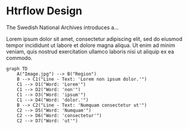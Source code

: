 # Htrflow Design

The Swedish National Archives introduces a...

Lorem ipsum dolor sit amet, consectetur adipiscing elit, sed do eiusmod tempor incididunt ut labore et dolore magna aliqua. Ut enim ad minim veniam, quis nostrud exercitation ullamco laboris nisi ut aliquip ex ea commodo.

```mermaid
graph TD
    A("Image.jpg") --> B("Region")
    B --> C1("Line - Text: 'Lorem non ipsum dolor.'")
    C1 --> D1("Word: 'Lorem'")
    C1 --> D2("Word: 'non'")
    C1 --> D3("Word: 'ipsum'")
    C1 --> D4("Word: 'dolor.'")
    B --> C2("Line - Text: 'Numquam consectetur ut'")
    C2 --> D5("Word: 'Numquam'")
    C2 --> D6("Word: 'consectetur'")
    C2 --> D7("Word: 'ut'")
```
